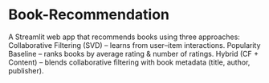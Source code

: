 # Book-Recommendation
A Streamlit web app that recommends books using three approaches:  Collaborative Filtering (SVD) – learns from user–item interactions.  Popularity Baseline – ranks books by average rating &amp; number of ratings.  Hybrid (CF + Content) – blends collaborative filtering with book metadata (title, author, publisher). 
